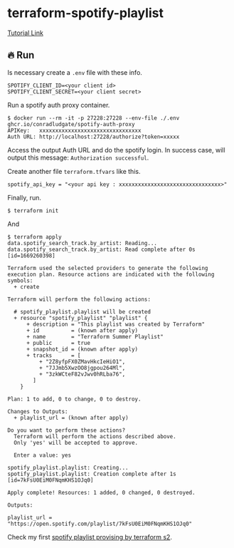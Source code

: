 # terraform-spotify-playlist

[Tutorial Link](https://developer.hashicorp.com/terraform/tutorials/community-providers/spotify-playlist)


## :fire: Run

Is necessary create a `.env` file with these info.

```
SPOTIFY_CLIENT_ID=<your client id>
SPOTIFY_CLIENT_SECRET=<your client secret>
```

Run a spotify auth proxy container.

```shell
$ docker run --rm -it -p 27228:27228 --env-file ./.env ghcr.io/conradludgate/spotify-auth-proxy 
APIKey:   xxxxxxxxxxxxxxxxxxxxxxxxxxxxxxxx
Auth URL: http://localhost:27228/authorize?token=xxxxx
```

Access the output Auth URL and do the spotify login. In success case, will output this message: `Authorization successful`.

Create another file `terraform.tfvars` like this.

```
spotify_api_key = "<your api key : xxxxxxxxxxxxxxxxxxxxxxxxxxxxxxxx>"
```

Finally, run.

```shell
$ terraform init
```

And 

```shell
$ terraform apply
data.spotify_search_track.by_artist: Reading...
data.spotify_search_track.by_artist: Read complete after 0s [id=1669260398]

Terraform used the selected providers to generate the following execution plan. Resource actions are indicated with the following symbols:
  + create

Terraform will perform the following actions:

  # spotify_playlist.playlist will be created
  + resource "spotify_playlist" "playlist" {
      + description = "This playlist was created by Terraform"
      + id          = (known after apply)
      + name        = "Terraform Summer Playlist"
      + public      = true
      + snapshot_id = (known after apply)
      + tracks      = [
          + "2Z8yfpFX0ZMavHkcIeHiO1",
          + "7JJmb5XwzOO8jgpou264Ml",
          + "3zkWCteF82vJwv0hRLba76",
        ]
    }

Plan: 1 to add, 0 to change, 0 to destroy.

Changes to Outputs:
  + playlist_url = (known after apply)

Do you want to perform these actions?
  Terraform will perform the actions described above.
  Only 'yes' will be accepted to approve.

  Enter a value: yes

spotify_playlist.playlist: Creating...
spotify_playlist.playlist: Creation complete after 1s [id=7kFsU0EiM0FNqmKHS1OJq0]

Apply complete! Resources: 1 added, 0 changed, 0 destroyed.

Outputs:

playlist_url = "https://open.spotify.com/playlist/7kFsU0EiM0FNqmKHS1OJq0"
```

Check my first [spotify playlist provising by terraform s2](https://open.spotify.com/playlist/7kFsU0EiM0FNqmKHS1OJq0).
